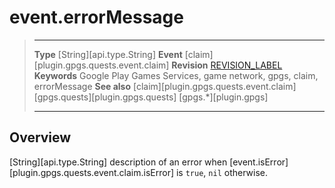 # event.errorMessage

> --------------------- ------------------------------------------------------------------------------------------
> __Type__              [String][api.type.String]
> __Event__             [claim][plugin.gpgs.quests.event.claim]
> __Revision__          [REVISION_LABEL](REVISION_URL)
> __Keywords__          Google Play Games Services, game network, gpgs, claim, errorMessage
> __See also__          [claim][plugin.gpgs.quests.event.claim]
>						[gpgs.quests][plugin.gpgs.quests]
>                       [gpgs.*][plugin.gpgs]
> --------------------- ------------------------------------------------------------------------------------------

## Overview

[String][api.type.String] description of an error when [event.isError][plugin.gpgs.quests.event.claim.isError] is `true`, `nil` otherwise.